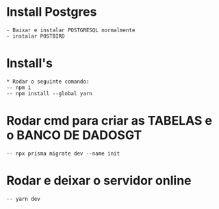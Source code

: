 # Install Postgres
    - Baixar e instalar POSTGRESQL normalmente
    - instalar POSTBIRD

# Install's

    * Rodar o seguinte comando: 
    -- npm i
    -- npm install --global yarn

# Rodar cmd para criar as TABELAS e o BANCO DE DADOSGT

    -- npx prisma migrate dev --name init

# Rodar e deixar o servidor online

    -- yarn dev